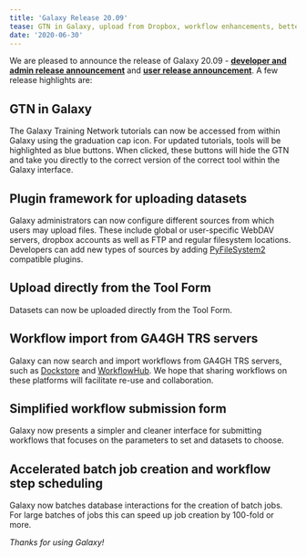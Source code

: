 ```yaml
---
title: 'Galaxy Release 20.09'
tease: GTN in Galaxy, upload from Dropbox, workflow enhancements, better performance!
date: '2020-06-30'
---
```


We are pleased to announce the release of Galaxy
20.09 - **[developer and admin release announcement](https://docs.galaxyproject.org/en/master/releases/20.09_announce.html)** and **[user release announcement](https://docs.galaxyproject.org/en/master/releases/20.09_announce_user.html)**.
A few release highlights are:

GTN in Galaxy
-------------
The Galaxy Training Network tutorials can now be accessed from within Galaxy
using the graduation cap icon. For updated tutorials, tools will be
highlighted as blue buttons. When clicked, these buttons will hide the GTN and
take you directly to the correct version of the correct tool within the Galaxy
interface.

Plugin framework for uploading datasets
---------------------------------------
Galaxy administrators can now configure different sources
from which users may upload files. These include global or
user-specific WebDAV servers, dropbox accounts as well as
FTP and regular filesystem locations. Developers can add
new types of sources by adding [PyFileSystem2](https://docs.pyfilesystem.org/en/latest/introduction.html)
compatible plugins.

Upload directly from the Tool Form
----------------------------------
Datasets can now be uploaded directly from the Tool Form.

Workflow import from GA4GH TRS servers
--------------------------------------
Galaxy can now search and import workflows from GA4GH TRS servers,
such as [Dockstore](https://dockstore.org/) and [WorkflowHub](https://workflowhub.eu/).
We hope that sharing workflows on these platforms will facilitate re-use and collaboration.

Simplified workflow submission form
-----------------------------------
Galaxy now presents a simpler and cleaner interface for submitting workflows
that focuses on the parameters to set and datasets to choose.

Accelerated batch job creation and workflow step scheduling
-----------------------------------------------------------
Galaxy now batches database interactions for the creation of batch jobs.
For large batches of jobs this can speed up job creation by 100-fold or more.

_Thanks for using Galaxy!_
